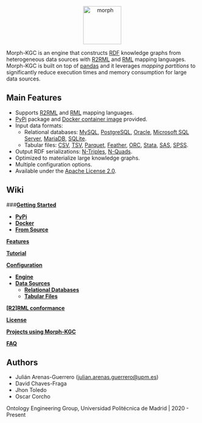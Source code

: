 <p align="center">
<img src="https://github.com/oeg-upm/morph-website/blob/master/morph-group/src/assets/logo.png" height="100" alt="morph">
</p>

Morph-KGC is an engine that constructs [RDF](https://www.w3.org/TR/rdf11-concepts/) knowledge graphs from heterogeneous data sources with [R2RML](https://www.w3.org/TR/r2rml/) and [RML](https://rml.io/specs/rml/) mapping languages. Morph-KGC is built on top of [pandas](https://pandas.pydata.org/) and it leverages *mapping partitions* to significantly reduce execution times and memory consumption for large data sources.

## Main Features

- Supports [R2RML](https://www.w3.org/TR/r2rml/) and [RML](https://rml.io/specs/rml/) mapping languages.
- [PyPi]() package and [Docker container image]() provided.
- Input data formats:
  - Relational databases: [MySQL](https://www.mysql.com/), [PostgreSQL](https://www.postgresql.org/), [Oracle](https://www.oracle.com/database/), [Microsoft SQL Server](https://www.microsoft.com/sql-server), [MariaDB](https://mariadb.org/), [SQLite](https://www.sqlite.org/index.html).
  - Tabular files: [CSV](https://en.wikipedia.org/wiki/Comma-separated_values), [TSV](https://en.wikipedia.org/wiki/Tab-separated_values), [Parquet](https://parquet.apache.org/documentation/latest/), [Feather](https://arrow.apache.org/docs/python/feather.html), [ORC](https://orc.apache.org/), [Stata](https://www.stata.com/), [SAS](https://www.sas.com), [SPSS](https://www.ibm.com/analytics/spss-statistics-software).
- Output RDF serializations: [N-Triples](https://www.w3.org/TR/n-triples/), [N-Quads](https://www.w3.org/TR/n-quads/).
- Optimized to materialize large knowledge graphs.
- Multiple configuration options.
- Available under the [Apache License 2.0](https://github.com/oeg-upm/Morph-KGC/blob/main/LICENSE).

## Wiki

###**[Getting Started](https://github.com/oeg-upm/Morph-KGC/wiki/Getting-Started)**
- **[PyPi](https://github.com/oeg-upm/Morph-KGC/wiki/Installing-via-PyPi)**
- **[Docker](https://github.com/oeg-upm/Morph-KGC/wiki/Using-As-A-Docker-Container)**
- **[From Source](https://github.com/oeg-upm/Morph-KGC/wiki/Installing-From-Source)**

**[Features](https://github.com/oeg-upm/Morph-KGC/wiki/Features)**

**[Tutorial](https://github.com/oeg-upm/Morph-KGC/wiki/Tutorial)**

**[Configuration](https://github.com/oeg-upm/Morph-KGC/wiki/Configuration)**
- **[Engine](https://github.com/oeg-upm/Morph-KGC/wiki/Engine-Configuration)**
- **[Data Sources](https://github.com/oeg-upm/Morph-KGC/wiki/Data-Source-Configuration)**
  - **[Relational Databases](https://github.com/oeg-upm/Morph-KGC/wiki/Relational-Databases)**
  - **[Tabular Files](https://github.com/oeg-upm/Morph-KGC/wiki/Tabular-Files)**

**[[R2]RML conformance](https://github.com/oeg-upm/Morph-KGC/wiki/[R2]RML-conformance)**

**[License](https://github.com/oeg-upm/Morph-KGC/wiki/License)**

**[Projects using Morph-KGC](https://github.com/oeg-upm/Morph-KGC/wiki/Projects-using-Morph-KGC)**

**[FAQ]()**

## Authors

- Julián Arenas-Guerrero (julian.arenas.guerrero@upm.es)
- David Chaves-Fraga
- Jhon Toledo
- Oscar Corcho

Ontology Engineering Group, Universidad Politécnica de Madrid | 2020 - Present
